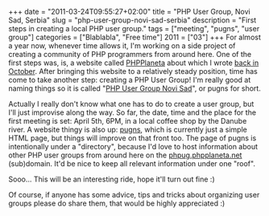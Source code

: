 +++
date = "2011-03-24T09:55:27+02:00"
title = "PHP User Group, Novi Sad, Serbia"
slug = "php-user-group-novi-sad-serbia"
description = "First steps in creating a local PHP user group."
tags = ["meeting", "pugns", "user group"]
categories = ["Blablabla", "Free time"]
2011 = ["03"]
+++
For almost a year now, whenever time allows it, I'm working on a side project of creating a community of PHP programmers from around here. One of the first steps was, is, a website called <a href="http://phpplaneta.net/">PHPPlaneta</a> about which I wrote <a href="http://robertbasic.com/blog/a-regional-php-community-website/">back in October</a>. After bringing this website to a relatively steady position, time has come to take another step: creating a PHP User Group! I'm really good at naming things so it is called "<a href="http://phpug.phpplaneta.net/pugns/">PHP User Group Novi Sad</a>", or pugns for short.

Actually I really don't know what one has to do to create a user group, but I'll just improvise along the way. So far, the date, time and the place for the first meeting is set: April 5th, 6PM, in a local coffee shop by the Danube river. A website thingy is also up: <a href="http://phpug.phpplaneta.net/pugns/">pugns</a>, which is currently just a simple HTML page, but things will improve on that front too. The page of pugns is intentionally under a "directory", because I'd love to host information about other PHP user groups from around here on the <a href="http://phpug.phpplaneta.net">phpug.phpplaneta.net</a> (sub)domain. It'd be nice to keep all relevant information under one "roof".

Sooo... This will be an interesting ride, hope it'll turn out fine :)

Of course, if anyone has some advice, tips and tricks about organizing user groups please do share them, that would be highly appreciated :)
